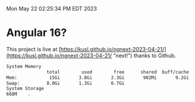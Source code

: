 Mon May 22 02:25:34 PM EDT 2023

# Angular 16?


This project is live at [https://kusl.github.io/ngnext-2023-04-21/](https://kusl.github.io/ngnext-2023-04-21/ "next!") thanks to Github.

```bash
System Memory
               total        used        free      shared  buff/cache   available
Mem:            15Gi       3.8Gi       2.3Gi       902Mi       9.2Gi        10Gi
Swap:          8.0Gi       1.3Gi       6.7Gi
System Storage
668M	.
```
